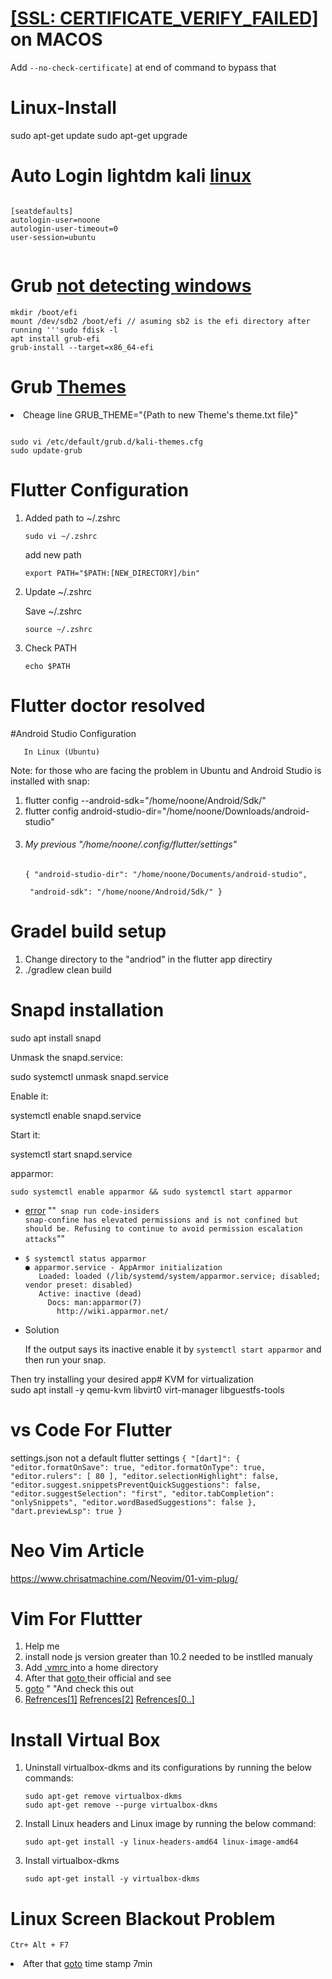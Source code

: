 # <a href="https://github.com/ytdl-org/youtube-dl/issues/30116" >[SSL: CERTIFICATE_VERIFY_FAILED]</a> on MACOS
  Add <code>--no-check-certificate]</code> at end of command to bypass that


# Linux-Install
  sudo apt-get update
  sudo apt-get upgrade
#  Auto Login lightdm kali <a href="https://askubuntu.com/questions/51086/how-do-i-enable-auto-login-in-lightdm" >linux</a>
<pre><code>
[seatdefaults]
autologin-user=noone
autologin-user-timeout=0
user-session=ubuntu
 </code></pre>
 
 
#  Grub <a href='https://www.linuxquestions.org/questions/linux-software-2/update-grub-cannot-find-windows-10-a-4175673231/'>not detecting windows</a>
<pre><code>mkdir /boot/efi
mount /dev/sdb2 /boot/efi // asuming sb2 is the efi directory after running '''sudo fdisk -l
apt install grub-efi
grub-install --target=x86_64-efi</code></pre>

# Grub <a href='https://github.com/ChrisTitusTech/Top-5-Bootloader-Themes'>Themes</a>
<li>Cheage line GRUB_THEME="{Path to new Theme's theme.txt file}"</li>
<pre><code>
sudo vi /etc/default/grub.d/kali-themes.cfg
sudo update-grub
</code></pre>



# Flutter Configuration

<ol>
<li><p>Added path to ~/.zshrc  </p>

<p><code>sudo vi ~/.zshrc</code></p>

<p>add new path </p>

<pre class="lang-sh s-code-block hljs bash"><code><span class="hljs-built_in">export</span> PATH=<span class="hljs-string">"<span class="hljs-variable">$PATH</span>:[NEW_DIRECTORY]/bin"</span>
</code></pre></li>
<li><p>Update ~/.zshrc </p>

<p>Save ~/.zshrc  </p>

<p><code>source ~/.zshrc</code></p></li>
<li><p>Check PATH</p>

<p><code>echo $PATH</code></p></li>
</ol>


# Flutter doctor resolved
#Android Studio Configuration
       
       In Linux (Ubuntu)

Note: for those who are facing the problem in Ubuntu and Android Studio is installed with snap:
 <ol>
      <li> flutter config --android-sdk="/home/noone/Android/Sdk/"</li>
      <li> flutter config android-studio-dir="/home/noone/Downloads/android-studio"</li>
      <li><h6> My previous "/home/noone/.config/flutter/settings"</h6>
           <p><code>{ "android-studio-dir": "/home/noone/Documents/android-studio",</code></p>
           <p><code> "android-sdk": "/home/noone/Android/Sdk/" }</code></p></li>
 </ol>
      
  
    
    
      

      
# Gradel build setup
<ol>
<li>Change directory to the "andriod" in the flutter app directiry  </li>  
<li>./gradlew clean build  </li>
</ol>



# Snapd installation
sudo apt install snapd   


  Unmask the snapd.service:

sudo systemctl unmask snapd.service

  Enable it:

systemctl enable snapd.service

  Start it:

systemctl start snapd.service

  apparmor:
<pre><code>sudo systemctl enable apparmor && sudo systemctl start apparmor</code></pre>

<ul>
  <li> <a href="https://forum.snapcraft.io/t/snap-confine-has-elevated-permissions-and-is-not-confined-but-should-be/4994">error</a>  ""<code> snap run code-insiders                                                                                                                                         snap-confine has elevated permissions and is not confined but should be. Refusing to continue to avoid permission escalation attacks</code>""
</li>
  <li><pre><code>$ systemctl status apparmor
● apparmor.service - AppArmor initialization
   Loaded: loaded (/lib/systemd/system/apparmor.service; disabled; vendor preset: disabled)
   Active: inactive (dead)
     Docs: man:apparmor(7)
       http://wiki.apparmor.net/
</code></pre></li>
  <li>Solution <p>If the output says its inactive enable it by <code>systemctl start apparmor</code> and then run your snap.</p></li>
 
  
</ul>


  Then try installing your desired app# KVM for virtualization<br>
sudo apt install -y qemu-kvm libvirt0 virt-manager libguestfs-tools



# vs Code For Flutter 
settings.json
not a default flutter settings
<code>{
    "[dart]": {
        "editor.formatOnSave": true,
        "editor.formatOnType": true,
        "editor.rulers": [
            80
        ],
        "editor.selectionHighlight": false,
        "editor.suggest.snippetsPreventQuickSuggestions": false,
        "editor.suggestSelection": "first",
        "editor.tabCompletion": "onlySnippets",
        "editor.wordBasedSuggestions": false
    },
    "dart.previewLsp": true
}</code>

# Neo Vim Article
https://www.chrisatmachine.com/Neovim/01-vim-plug/


# Vim For Fluttter
<ol>
<li>Help me  </li>
  <li>install node js version greater than 10.2 needed to be instlled manualy </li>
  <li>Add <a href="https://github.com/NomansKO/Linux-Install/blob/main/vimrc%20default">.vmrc </a> into a home directory</li>
  <li>After that <a href="https://github.com/NomansKO/coc.nvim">goto </a> their official and see </li>
  <li> <a href="https://dev.to/tavanarad/vim-as-a-flutter-ide-4p16"> goto</a> " "And check this out </li>  
  <li> <a href="https://www.digitalocean.com/community/tutorials/how-to-use-vundle-to-manage-vim-plugins-on-a-linux-vps"> Refrences[1]</a> 
        <a href="https://www.youtube.com/watch?v=gnupOrSEikQ&t=1s"> Refrences[2]</a> 
         <a href="https://ww"> Refrences[0..]</a> 
  </li> 
</ol>

# Install Virtual Box
<ol>
<li><p>Uninstall virtualbox-dkms and its configurations by running the below commands:</p>

<pre><code>sudo apt-get remove virtualbox-dkms
sudo apt-get remove --purge virtualbox-dkms
</code></pre></li>
<li><p>Install Linux headers and Linux image by running the below command:</p>

<pre><code>sudo apt-get install -y linux-headers-amd64 linux-image-amd64
</code></pre></li>
<li><p>Install virtualbox-dkms </p>

<pre><code>sudo apt-get install -y virtualbox-dkms
</code></pre></li>
</ol>

# Linux Screen Blackout Problem 
<pre><code>Ctr+ Alt + F7
</code></pre>
<li>After that <a href="https://www.youtube.com/watch?v=BAyzHP1Cqb0">goto</a> time stamp 7min </li>
